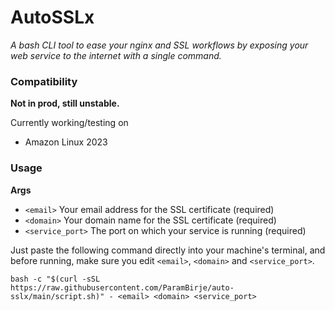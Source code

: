 # AutoSSLx

_A bash CLI tool to ease your nginx and SSL workflows by exposing your web service to the internet with a single command._

### Compatibility

**Not in prod, still unstable.**

Currently working/testing on

- Amazon Linux 2023

### Usage

**Args**

- `<email>` Your email address for the SSL certificate (required)
- `<domain>` Your domain name for the SSL certificate (required)
- `<service_port>` The port on which your service is running (required)

Just paste the following command directly into your machine's terminal,
and before running, make sure you edit `<email>`, `<domain>` and `<service_port>`.

```
bash -c "$(curl -sSL https://raw.githubusercontent.com/ParamBirje/auto-sslx/main/script.sh)" - <email> <domain> <service_port>
```
